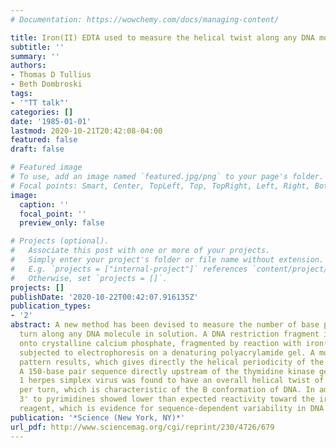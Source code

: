 ```yaml
---
# Documentation: https://wowchemy.com/docs/managing-content/

title: Iron(II) EDTA used to measure the helical twist along any DNA molecule
subtitle: ''
summary: ''
authors:
- Thomas D Tullius
- Beth Dombroski
tags:
- '"TT talk"'
categories: []
date: '1985-01-01'
lastmod: 2020-10-21T20:42:08-04:00
featured: false
draft: false

# Featured image
# To use, add an image named `featured.jpg/png` to your page's folder.
# Focal points: Smart, Center, TopLeft, Top, TopRight, Left, Right, BottomLeft, Bottom, BottomRight.
image:
  caption: ''
  focal_point: ''
  preview_only: false

# Projects (optional).
#   Associate this post with one or more of your projects.
#   Simply enter your project's folder or file name without extension.
#   E.g. `projects = ["internal-project"]` references `content/project/deep-learning/index.md`.
#   Otherwise, set `projects = []`.
projects: []
publishDate: '2020-10-22T00:42:07.916135Z'
publication_types:
- '2'
abstract: A new method has been devised to measure the number of base pairs per helical
  turn along any DNA molecule in solution. A DNA restriction fragment is adsorbed
  onto crystalline calcium phosphate, fragmented by reaction with iron(II) EDTA, and
  subjected to electrophoresis on a denaturing polyacrylamide gel. A modulated cutting
  pattern results, which gives directly the helical periodicity of the DNA molecule.
  A 150-base pair sequence directly upstream of the thymidine kinase gene of the type
  1 herpes simplex virus was found to have an overall helical twist of 10.5 base pairs
  per turn, which is characteristic of the B conformation of DNA. In addition, purines
  3' to pyrimidines showed lower than expected reactivity toward the iron cutting
  reagent, which is evidence for sequence-dependent variability in DNA conformation.
publication: '*Science (New York, NY)*'
url_pdf: http://www.sciencemag.org/cgi/reprint/230/4726/679
---
```


